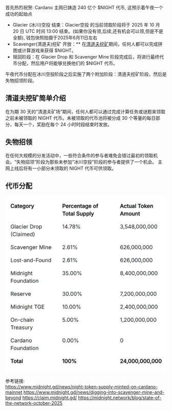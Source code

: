 
首先热烈祝贺: Cardano 主网已铸造 240 亿个 $NIGHT 代币, 这预示着午夜一个成功的起始点

- Glacier (冰川)空投 结束：Glacier空投 的当前领取阶段将于 2025 年 10 月 20 日 UTC 时间 13:00 结束。(如果你没有领,后续,还有机会可以领,但是不是全额), 钱包快照拍摄于2025年6月11日左右
- Scavenger(清道夫)挖矿 开放：** 在[清道夫挖矿](https://www.midnight.gd/news/digging-into-scavenger-mine-and-beyond)期间，任何人都可以完成拼图或计算游戏来获得 $NIGHT。
-  赎回阶段：在 Glacier Drop 和 Scavenger Mine 阶段完成后，将进行最终代币分配，然后用户将能够兑换他们的 $NIGHT 代币。

午夜代币分配在冰川空投阶段之后实施了两个附加阶段：清道夫挖矿阶段，然后是失物招领阶段。
## 清道夫挖矿简单介绍
在为期 30 天的“清道夫矿场”期间，任何人都可以通过完成计算任务或谜题来领取之前未被领取的 NIGHT 代币。未被领取的代币池将被分成 30 个等量的每日部分，每天一个，奖励在每个 24 小时时段结束时发放。

## 失物招领
在任何大规模的分发活动中，一些符合条件的参与者难免会错过最初的领取机会。“失物招领”阶段为那些未参加“冰川空投”阶段的参与者提供了一个机会。
主网上线后将有一小部分未领取的 NIGHT 代币可供领取。

## 代币分配
![night代币分配](images/20251028174035.png)



参考链接:    
https://www.midnight.gd/news/night-token-supply-minted-on-cardano-mainnet
https://www.midnight.gd/news/digging-into-scavenger-mine-and-beyond
https://claim.midnight.gd/
https://midnight.network/blog/state-of-the-network-october-2025